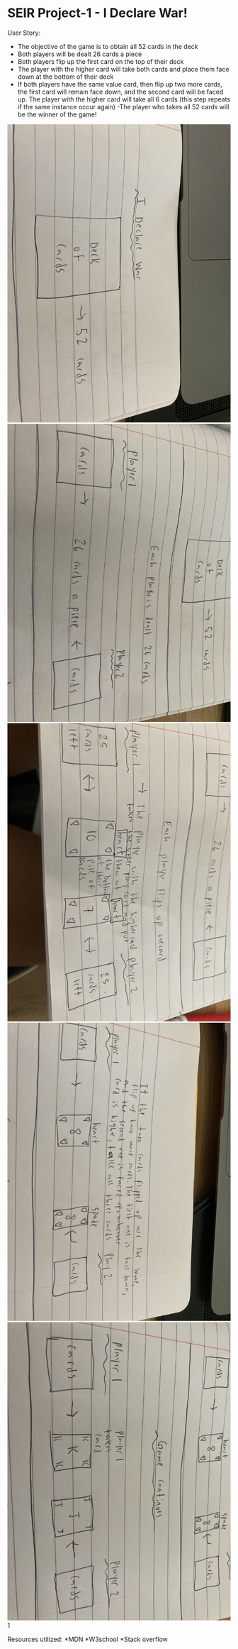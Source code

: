 
# SEIR Project-1 - I Declare War!
User Story:

- The objective of the game is to obtain all 52 cards in the deck
- Both players will be dealt 26 cards a piece
- Both players flip up the first card on the top of their deck
- The player with the higher card will take both cards and place them face down at the bottom of their deck
- If both players have the same value card, then flip up two more cards, the first card will remain face down, and the second card will be faced up. The player with the higher card will take all 6 cards (this step repeats if the same instance occur again)
-The player who takes all 52 cards will be the winner of the game!

![](img/Wireframe%201.jpg)
![](img/Wireframe%202.jpg)
![](img/Wireframe%203.jpg)
![](img/Wireframe%204.jpg)
![](img/Wireframe%205.jpg)
1[](img/Wireframe%206.jpg)

Resources utilized:
*MDN
*W3school
*Stack overflow
